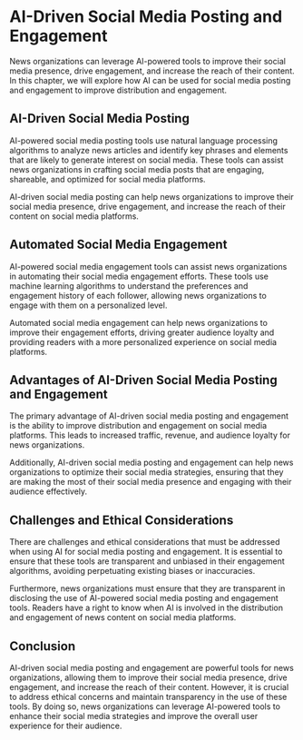 # AI-Driven Social Media Posting and Engagement

News organizations can leverage AI-powered tools to improve their social media presence, drive engagement, and increase the reach of their content. In this chapter, we will explore how AI can be used for social media posting and engagement to improve distribution and engagement.

## AI-Driven Social Media Posting

AI-powered social media posting tools use natural language processing algorithms to analyze news articles and identify key phrases and elements that are likely to generate interest on social media. These tools can assist news organizations in crafting social media posts that are engaging, shareable, and optimized for social media platforms.

AI-driven social media posting can help news organizations to improve their social media presence, drive engagement, and increase the reach of their content on social media platforms.

## Automated Social Media Engagement

AI-powered social media engagement tools can assist news organizations in automating their social media engagement efforts. These tools use machine learning algorithms to understand the preferences and engagement history of each follower, allowing news organizations to engage with them on a personalized level.

Automated social media engagement can help news organizations to improve their engagement efforts, driving greater audience loyalty and providing readers with a more personalized experience on social media platforms.

## Advantages of AI-Driven Social Media Posting and Engagement

The primary advantage of AI-driven social media posting and engagement is the ability to improve distribution and engagement on social media platforms. This leads to increased traffic, revenue, and audience loyalty for news organizations.

Additionally, AI-driven social media posting and engagement can help news organizations to optimize their social media strategies, ensuring that they are making the most of their social media presence and engaging with their audience effectively.

## Challenges and Ethical Considerations

There are challenges and ethical considerations that must be addressed when using AI for social media posting and engagement. It is essential to ensure that these tools are transparent and unbiased in their engagement algorithms, avoiding perpetuating existing biases or inaccuracies.

Furthermore, news organizations must ensure that they are transparent in disclosing the use of AI-powered social media posting and engagement tools. Readers have a right to know when AI is involved in the distribution and engagement of news content on social media platforms.

## Conclusion

AI-driven social media posting and engagement are powerful tools for news organizations, allowing them to improve their social media presence, drive engagement, and increase the reach of their content. However, it is crucial to address ethical concerns and maintain transparency in the use of these tools. By doing so, news organizations can leverage AI-powered tools to enhance their social media strategies and improve the overall user experience for their audience.
